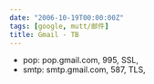 ```yaml
---
date: "2006-10-19T00:00:00Z"
tags: [google, mutt/邮件]
title: Gmail - TB
---
```


- pop: pop.gmail.com, 995, SSL, 
- smtp: smtp.gmail.com, 587, TLS,

